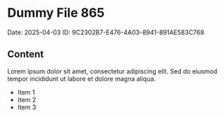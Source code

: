 # Dummy File 865

Date: 2025-04-03
ID: 9C2302B7-E476-4A03-8941-891AE583C768

## Content

Lorem ipsum dolor sit amet, consectetur adipiscing elit.
Sed do eiusmod tempor incididunt ut labore et dolore magna aliqua.

* Item 1
* Item 2
* Item 3
